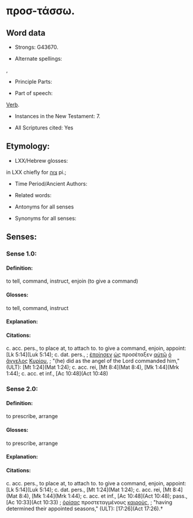 # προσ-τάσσω.

<!-- Status: S2=NeedsReview -->
<!-- Lexica used for edits: BDAG, FFM, LN, A-S -->

## Word data

* Strongs: G43670.

* Alternate spellings:

,

* Principle Parts: 


* Part of speech: 

[Verb](http://ugg.readthedocs.io/en/latest/verb.html).

* Instances in the New Testament: 7.

* All Scriptures cited: Yes

## Etymology: 


* LXX/Hebrew glosses: 

in LXX chiefly for [צוה](//en-uhl/H6680) pi.;

* Time Period/Ancient Authors: 


* Related words: 

* Antonyms for all senses

* Synonyms for all senses: 


## Senses: 


### Sense  1.0: 

#### Definition: 

to tell, command, instruct, enjoin (to give a command)

#### Glosses: 

to tell, command, instruct

#### Explanation: 


#### Citations: 

c. acc. pers., to place at, to attach to. to give a command, enjoin, appoint: [Lk 5:14](Luk 5:14); c. dat. pers., 
; [ἐποίησεν](../G41600/01.md) [ὡς](../G56130/01.md) προσέταξεν [αὐτῷ](../G08460/01.md) [ὁ](../G35880/01.md) [ἄγγελος](../G00320/01.md) [Κυρίου](../G29620/01.md),
; "(he) did as the angel of the Lord commanded him," (ULT):
[Mt 1:24](Mat 1:24); c. acc. rei, [Mt 8:4](Mat 8:4), [Mk 1:44](Mrk 1:44); c. acc. et inf., [Ac 10:48](Act 10:48)

### Sense  2.0: 

#### Definition: 

to prescribe, arrange

#### Glosses: 

to prescribe, arrange

#### Explanation: 


#### Citations: 

c. acc. pers., to place at, to attach to. to give a command, enjoin, appoint: [Lk 5:14](Luk 5:14); c. dat. pers., 
[Mt 1:24](Mat 1:24); c. acc. rei, [Mt 8:4](Mat 8:4), [Mk 1:44](Mrk 1:44); c. acc. et inf., [Ac 10:48](Act 10:48); pass., [Ac 10:33](Act 10:33) 
; [ὁρίσας](../G37240/01.md) προστεταγμένους [καιροὺς](../G25400/01.md),
; "having determined their appointed seasons," (ULT):
[17:26](Act 17:26).†